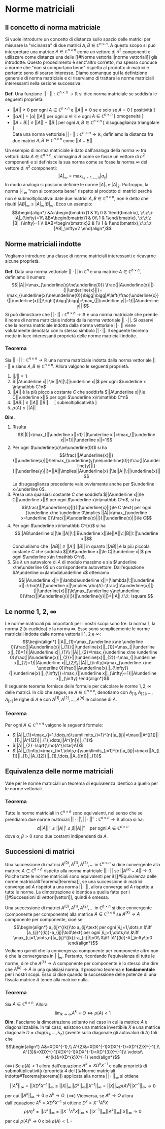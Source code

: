 # Norme matriciali
## Il concetto di norma matriciale

Si vuole introdurre un concetto di distanza sullo spazio delle matrici per misurare la "vicinanza" di due matrici $A,B\in\mathbb C^{n\times n}$. A questo scopo si può interpretare una matrice $A\in\mathbb C^{n\times n}$ come un vettore di $n^2$ componenti e utilizzare come distanza una delle [[#Norme vettoriali|norme vettoriali]] già introdotte. Questo procedimento è senz'altro corretto, ma spesso conduce a norme che "non si comportano bene" rispetto al prodotto di matrici e pertanto sono di scarso interesse. Diamo comunque qui la definizione generale di norma matriciale e ci
riserviamo di trattare le norme matriciali interessanti nella sezione successiva.

**Def.**
Una funzione $||\cdot||:\mathbb{C}^{n\times n}\to\mathbb R$ si dice norma matriciale se soddisfa le seguenti proprietà:
- $||A||\ge0$ per ogni $A\in\mathbb{C}^{n\times n}$ e $||A||=0$ se e solo se $A=0\text{ [ positività ]}$ 
- $||\alpha A||=|\alpha|\:||A||$ per ogni $\alpha\in\mathbb{C}$ e ogni $A\in\mathbb C^{n\times n}\text{ [ omogeneità ]}$
- $||A+B||\le||A||+||B||$ per ogni $A,B\in\mathbb C^{n\times n}\text{ [ disuguaglianza triangolare ]}$  
Data una norma vettoriale $||\cdot||:\mathbb{C}^{n\times n}\to\mathbb R$, definiamo la distanza fra due matrici $A,B\in\mathbb C^{n\times n}$ come $||A-B||$.

Un esempio di norma matriciale è dato dall'analoga della norma $\infty$ tra vettori: data $A \in \mathbb C^{n\times n}$, s'immagina $A$ come se fosse un vettore di $n^{2}$ componenti e si definisce la sua norma come se fosse la norma $\infty$ del vettore di $n^{2}$ componenti:$$|A|_{\infty}=\max_{i,j=1,\dots,n}|a_{ij}|$$
In modo analogo si possono definire le norme $|A|_{1}$ e $|A|_{2}$. Purtroppo, la norma $|\cdot|_{\infty}$ "non si comporta bene" rispetto al prodotto di matrici perché non è submoltiplicativa: date due matrici $A,B \in \mathbb C^{n\times n}$, non è detto che risulti $|AB|_{\infty}\le|A|_{\infty}|B|_{\infty}$. Ecco un esempio: $$\begin{align*}
&A=\begin{bmatrix}1 & 1\\
0 & 1\end{bmatrix}, \:\:\:\:\: |A|_{\infty}=1\\
&B=\begin{bmatrix}1 & 0\\
1 & 1\end{bmatrix}, \:\:\:\:\: |B|_{\infty}=1 \\
&AB=\begin{bmatrix}2 & 1\\
1 & 1\end{bmatrix},\:\:\:\:\: |AB|_\infty=2
\end{align*}$$
## Norme matriciali indotte

Vogliamo introdurre una classe di norme matriciali interessanti e ricavarne alcune proprietà.

**Def.**
Data una norma vettoriale $||\cdot||$ in $\mathbb C^{n}$ e una matrice $A \in \mathbb C^{n\times n}$, definiamo il numero $$||A||=\max_{\underline{x}\ne\underline{0}} \frac{||A\underline{x}||}{||\underline{x}||}= \max_{\underline{x}\ne\underline{0}}\bigg|\bigg|A\left(\frac{\underline{x}}{||\underline{x}||}\right)\bigg|\bigg|=\max_{||\underline y||=1}||A\underline y|| $$ Si può dimostrare che $||\cdot||:\mathbb{C}^{n\times n}\to\mathbb R$ è una norma matriciale che prende il nome di norma matriciale indotta dalla norma vettoriale $||\cdot||$. 
Si osservi che la norma matriciale indotta dalla norma vettoriale $||\cdot||$ viene volutamente denotata con lo stesso simbolo $||\cdot||$. Il seguente teorema mette in luce interessanti proprietà delle norme matriciali indotte.

### Teorema

Sia $||\cdot||:\mathbb{C}^{n\times n}\to\mathbb R$ una norma matriciale indotta dalla norma vettoriale $||\cdot||$ e siano $A,B\in\mathbb C^{n\times n}$. Allora valgono le seguenti proprietà.
1. $||I||=1$
2. $||A\underline x|| \le ||A||\:||\underline x||$ per ogni $\underline x \in\mathbb C^n$ 
3. $||A||$ è la più piccola costante $C$ che soddisfa $||A\underline x||\le C||\underline x||$ per ogni $\underline x\in\mathbb C^n$ 
4. $||AB||\le ||A||\: ||B||\:\:\:\:\: \text{[ submoltiplicatività ]}$
5. $\rho(A)\le||A||$

**Dim.**
1. Risulta $$||I||=\max_{||\underline x||=1} ||I\underline x||=\max_{||\underline x||=1}||\underline x||=1$$
2. Per ogni $\underline{x}\ne\underline{0}$ si ha $$\frac{||A\underline{x}||}{||\underline{x}||}\le\max_{\underline{y}\ne\underline{0}}\frac{||A\underline{y}||}{||\underline{y}||}=||A||\implies||A\underline{x}||\le||A||\:||\underline{x}||$$ La disuguaglianza precedente vale ovviamente anche per $\underline x=\underline 0$.
3. Presa una qualsiasi costante $C$ che soddisfa $||A\underline x||\le C||\underline x||$ per ogni $\underline x\in\mathbb C^n$, si ha $$\frac{||A\underline{x}||}{||\underline{x}||}\le C \text{ per ogni }\underline x\ne \underline 0\implies ||A||=\max_{\underline x=\underline 0}\frac{||A\underline{x}||}{||\underline{x}||}\le C$$
4. Per ogni $\underline x\in\mathbb C^{n}$ si ha $$||AB\underline x||\le ||A||\:||B\underline x||\le||A||\:||B||\:||\underline x||$$ Concludiamo che $||AB||\le||A||\:||B||$ in quanto $||AB||$ è la più piccola costante $C$ che soddisfa $||AB\underline x||\le C||\underline x||$ per ogni $\underline x\in \mathbb C^n$.
5. Sia $\lambda$ un autovalore di $A$ di modulo massimo e sia $\underline x\ne\underline 0$ un corrispondente autovettore. Dall'equazione $A\underline x=\lambda\underline x$ otteniamo $$||A\underline x||=||\lambda\underline x||=|\lambda|\:||\underline x||=\rho(A)||\underline x||\implies \rho(A)=\frac{||A\underline{x}||}{||\underline{x}||}\le\max_{\underline y\ne\underline 0}\frac{||A\underline{y}||}{||\underline{y}||}=||A||.\:\:\: \square $$
## Le norme 1, 2, $\infty$

Le norme matriciali più importanti per i nostri scopi sono tre: la norma 1, la norma 2 (o euclidea) e la norma $\infty$. Esse sono semplicemente le norme matriciali indotte dalle norme vettoriali 1, 2 e $\infty$: $$\begin{align*}
||A||_{1}=\max_{\underline x\ne \underline 0}\frac{||A\underline{x}||_{1}}{||\underline{x}||_{1}}=\max_{||\underline x||_{1}=1}||A\underline x||_{1}\\
||A||_{2}=\max_{\underline x\ne \underline 0}\frac{||A\underline{x}||_{2}}{||\underline{x}||_{2}}=\max_{||\underline x||_{2}=1}||A\underline x||_{2}\\
||A||_{\infty}=\max_{\underline x\ne \underline 0}\frac{||A\underline{x}||_{\infty}}{||\underline{x}||_{\infty}}=\max_{||\underline x||_{\infty}=1}||A\underline x||_{\infty}
\end{align*}$$ Il seguente teorema fornisce delle formule per calcolare le norme $1, 2, \infty$ delle matrici. In ciò che segue, se $A \in \mathbb C^{n\times n}$, denotiamo con $A_{[1]},A_{[2]},\dots,A_{[n]}$ le righe di $A$ e con $A^{[1]},A^{[2]},\dots,A^{[n]}$ le colonne di $A$.

### Teorema

Per ogni $A \in \mathbb C^{n\times n}$ valgono le seguenti formule: 
- $||A||_{1}=\max_{j=1,\dots,n}\sum\limits_{i=1}^{n}|a_{ij}|=\max(||A^{[1]}||_{1},||A^{[2]}||_{1},\dots,||A^{[n]}||_{1})$
- $||A||_{2}=\sqrt{\rho(A^{\star}A)}$
- $||A||_{\infty}=\max_{i=1,\dots,n}\sum\limits_{j=1}^{n}|a_{ij}|=\max(||A_{[1]}||_{1},||A_{[2]}||_{1},\dots,||A_{[n]}||_{1})$
## Equivalenza delle norme matriciali

Vale per le norme matriciali un teorema di equivalenza identico a quello per le norme vettoriali.

### Teorema
Tutte le norme matriciali in $\mathbb C^{n\times n}$ sono equivalenti, nel senso che se prendiamo due norme matriciali $||\cdot||',||\cdot||'':\mathbb C^{n\times n}\to \mathbb R$ allora si ha: $$\alpha||A||''\le||A||'\le \beta||A||'' \:\:\:\text{ per ogni }A \in \mathbb C^{n\times n} $$ dove $\alpha, \beta>0$ sono due costanti indipendenti da $A$.
## Successioni di matrici

Una successione di matrici $A^{(0)},A^{(1)},A^{(2)},\dots$ in $\mathbb C^{n\times n}$ si dice convergente alla matrice $A\in\mathbb C^{n\times n}$ rispetto alla norma matriciale $||\cdot||$ se $||A^{(k)}-A||\to0$. Poiché tutte le norme matriciali sono equivalenti per il [[#Equivalenza delle norme matriciali#Teorema|teorema]], se una successione di matrici converge ad $A$ rispetot a una norma $||\cdot||$, allora converge ad $A$ rispetto a tutte le norme.
La dimostrazione è identica a quella fatta per i [[#Successioni di vettori|vettori]], quindi è omessa.

Una successione di matrici $A^{(0)},A^{(1)},A^{(2)},\dots$ in $\mathbb C^{n\times n}$ si dice convergente (componente per componente) alla matrice $A\in \mathbb C^{n\times n}$ se $A^{(k)}\to A$ componente per componente, cioé se $$\begin{align*}
a_{ij}^{(k)}\to a_{ij}\text{ per ogni }i,j=1,\dots,n &\iff |a_{ij}^{(k)}-a_{ij}|\to0\text{ per ogni }i,j=1,\dots,n\\
&\iff \max_{i,j=1,\dots,n}|a_{ij}^{(k)}-a_{ij}|\to0\\
&\iff |A^{(k)}-A|_\infty\to0 
\end{align*}$$ Vediamo quindi che la convergenza componente per componente altro non è che la convergenza in $|\cdot|_{\infty}$. 
Pertanto, ricordando l'equivalenza di tutte le norme, dire che $A^{(k)}\to A$ componente per componente è lo stesso che dire che $A^{(k)}\to A$ in una qualsiasi norma.
Il prossimo teorema è **fondamentale** per i nostri scopi. Esso ci dice quando la successione delle potenze di una fissata matrice $A$ tende alla matrice nulla.

### Teorema

Sia $A\in \mathbb C^{n\times n}$. Allora $$\lim_{k\to\infty}A^{k}=O\iff \rho(A)<1$$
**Dim.**
Facciamo la dimostrazione soltanto nel caso in cui la matrice $A$ è diagonalizzabile. In tal caso, esistono una matrice invertibile $X$ e una matrice diagonale $D = diag(\lambda_1,\dots,\lambda_n)$ (avente sulla diagonale gli autovalori di A) tali che $$\begin{align*}
A&=XDX^{-1},\\
A^{2}&=XDX^{-1}XDX^{-1}=XD^{2}X^{-1},\\
A^{3}&=XDX^{-1}XDX^{-1}XDX^{-1}=XD^{3}X^{-1}\\
\vdots\\
A^{k}&=XD^{k}X^{-1}
\end{align*}$$
$(\impliedby)$ Se $\rho(A)<1$ allora dall'equazione $A^{k}=XD^{k}X^{-1}$ e dalla proprietà di submoltiplicatività (proprietà 4 del [[#Norme matriciali indotte#Teorema|teorema]]) applicata alla norma $||\cdot||_{\infty}$ si ottiene $$||A^{k}||_{\infty}=||XD^{k}X^{-1}||_{\infty}\le||X||_{\infty}||D^{k}||_{\infty}||X^{-1}||_{\infty}=||X||_{\infty}\rho(A)^{k}||X^{-1}||_{\infty}\to0$$ per cui $||A^{k}||_{\infty}\to 0$ e $A^k\to O$.
$(\implies)$ Viceversa, se $A^{k}\to O$ allora dall'equazione $A^{k}=XD^{k}X^{-1}$ si ottiene $D^{k}=X^{-1}A^{k}X$ $$\rho(A)^{k}=||D^{k}||_{\infty}=||X^{-1}A^{k}X||_{\infty}\le||X^{-1}||_{\infty}||A^{k}||_{\infty}||X||_{\infty}\to 0$$ per cui $\rho(A)^{k}\to0$ cioè $\rho(A)<1$. $\square$
